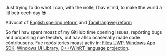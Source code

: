 Just trying to do whot I can, with the nollej I hav ern'd, to make the wurld a litl betr eech day :sunglasses:

Advocat of [English spelling reform](https://github.com/JUV-Studios/Nue-English) and [Tamil langwej reform](https://github.com/JaiganeshKumaran/Naveena-Tamil)

So far I hav spent moast of my GitHub time opening issues, repórting bugs and proposing nue feechrs, but hav allso ocaśenally made code cóntribuśens.
Fue repósitories moast activ in: [Files UWP](https://github.com/files-community/Files/issues?q=author%3AJaiganeshKumaran), [Windows App SDK](https://github.com/microsoft/WindowsAppSDK/issues?q=author%3AJaiganeshKumaran), [Windows UI Library](https://github.com/microsoft/microsoft-ui-xaml/issues?q=author%3AJaiganeshKumaran), [C++/WinRT language projection](https://github.com/microsoft/cppwinrt/issues?q=%20author%3AJaiganeshKumaran).
